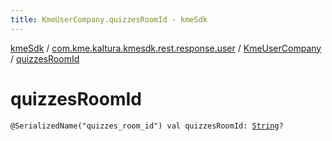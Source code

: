```yaml
---
title: KmeUserCompany.quizzesRoomId - kmeSdk
---
```


[kmeSdk](../../index.html) / [com.kme.kaltura.kmesdk.rest.response.user](../index.html) / [KmeUserCompany](index.html) / [quizzesRoomId](./quizzes-room-id.html)

# quizzesRoomId

`@SerializedName("quizzes_room_id") val quizzesRoomId: `[`String`](https://kotlinlang.org/api/latest/jvm/stdlib/kotlin/-string/index.html)`?`